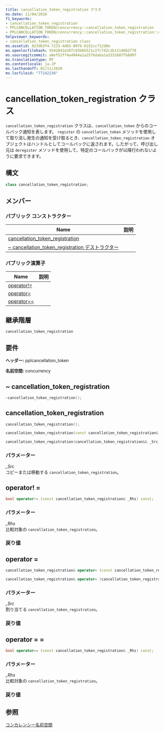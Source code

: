 ```yaml
---
title: cancellation_token_registration クラス
ms.date: 11/04/2016
f1_keywords:
- cancellation_token_registration
- PPLCANCELLATION_TOKEN/concurrency::cancellation_token_registration
- PPLCANCELLATION_TOKEN/concurrency::cancellation_token_registration::cancellation_token_registration
helpviewer_keywords:
- cancellation_token_registration class
ms.assetid: 823d63f4-7233-4d65-8976-6152ccf12d0e
ms.openlocfilehash: 9342841e207c93b66521c2fc742c1b1114682f78
ms.sourcegitcommit: a8ef52ff4a4944a1a257bdaba1a3331607fb8d0f
ms.translationtype: MT
ms.contentlocale: ja-JP
ms.lasthandoff: 02/11/2020
ms.locfileid: "77142238"
---
```

# <a name="cancellation_token_registration-class"></a>cancellation_token_registration クラス

`cancellation_token_registration` クラスは、`cancellation_token` からのコールバック通知を表します。 `register` の `cancellation_token` メソッドを使用して取り消し発生の通知を受け取るとき、`cancellation_token_registration` オブジェクトはハンドルとしてコールバックに返されます。したがって、呼び出し元は `deregister` メソッドを使用して、特定のコールバックが以降行われないように要求できます。

## <a name="syntax"></a>構文

```cpp
class cancellation_token_registration;
```

## <a name="members"></a>メンバー

### <a name="public-constructors"></a>パブリック コンストラクター

|Name|説明|
|----------|-----------------|
|[cancellation_token_registration](#ctor)||
|[~ cancellation_token_registration デストラクター](#dtor)||

### <a name="public-operators"></a>パブリック演算子

|Name|説明|
|----------|-----------------|
|[operator!=](#operator_neq)||
|[operator=](#operator_eq)||
|[operator==](#operator_eq_eq)||

## <a name="inheritance-hierarchy"></a>継承階層

`cancellation_token_registration`

## <a name="requirements"></a>要件

**ヘッダー:** pplcancellation_token

**名前空間:** concurrency

## <a name="dtor"></a>~ cancellation_token_registration

```cpp
~cancellation_token_registration();
```

## <a name="ctor"></a>cancellation_token_registration

```cpp
cancellation_token_registration();

cancellation_token_registration(const cancellation_token_registration& _Src);

cancellation_token_registration(cancellation_token_registration&& _Src);
```

### <a name="parameters"></a>パラメーター

*_Src*<br/>
コピーまたは移動する `cancellation_token_registration`。

## <a name="operator_neq"></a>operator! =

```cpp
bool operator!= (const cancellation_token_registration& _Rhs) const;
```

### <a name="parameters"></a>パラメーター

*_Rhs*<br/>
比較対象の `cancellation_token_registration`。

### <a name="return-value"></a>戻り値

## <a name="operator_eq"></a>operator =

```cpp
cancellation_token_registration& operator= (const cancellation_token_registration& _Src);

cancellation_token_registration& operator= (cancellation_token_registration&& _Src);
```

### <a name="parameters"></a>パラメーター

*_Src*<br/>
割り当てる `cancellation_token_registration`。

### <a name="return-value"></a>戻り値

## <a name="operator_eq_eq"></a>operator = =

```cpp
bool operator== (const cancellation_token_registration& _Rhs) const;
```

### <a name="parameters"></a>パラメーター

*_Rhs*<br/>
比較対象の `cancellation_token_registration`。

### <a name="return-value"></a>戻り値

## <a name="see-also"></a>参照

[コンカレンシー名前空間](concurrency-namespace.md)
